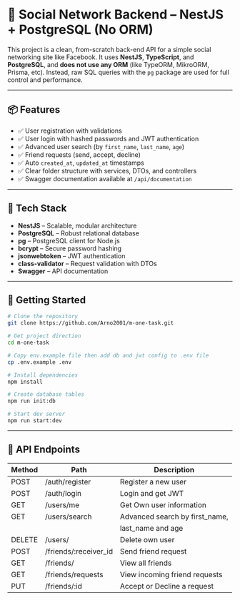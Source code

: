 # 🧠 Social Network Backend – NestJS + PostgreSQL (No ORM)

This project is a clean, from-scratch back-end API for a simple social networking site like Facebook. It uses **NestJS**, **TypeScript**, and **PostgreSQL**, and **does not use any ORM** (like TypeORM, MikroORM, Prisma, etc). Instead, raw SQL queries with the `pg` package are used for full control and performance.

---

## 📦 Features

- ✅ User registration with validations
- ✅ User login with hashed passwords and JWT authentication
- ✅ Advanced user search (by `first_name`, `last_name`, `age`)
- ✅ Friend requests (send, accept, decline)
- ✅ Auto `created_at`, `updated_at` timestamps
- ✅ Clear folder structure with services, DTOs, and controllers
- ✅ Swagger documentation available at `/api/documentation`

---

## 🚀 Tech Stack

- **NestJS** – Scalable, modular architecture
- **PostgreSQL** – Robust relational database
- **pg** – PostgreSQL client for Node.js
- **bcrypt** – Secure password hashing
- **jsonwebtoken** – JWT authentication
- **class-validator** – Request validation with DTOs
- **Swagger** – API documentation

---

## 🧪 Getting Started

```bash
# Clone the repository
git clone https://github.com/Arno2001/m-one-task.git

# Get project direction
cd m-one-task

# Copy env.example file then add db and jwt config to .env file
cp .env.example .env

# Install dependencies
npm install

# Create database tables
npm run init:db

# Start dev server
npm run start:dev
```

---

## 📄 API Endpoints

| Method | Path                  | Description                    |
|--------|-----------------------|--------------------------------|
| POST   | /auth/register        | Register a new user            |
| POST   | /auth/login           | Login and get JWT              |
| GET    | /users/me             | Get Own user information       |
| GET    | /users/search         | Advanced search by first_name, |
|        |                       | last_name and age              |
| DELETE | /users/               | Delete own user                |
| POST   | /friends/:receiver_id | Send friend request            |
| GET    | /friends/             | View all friends               |
| GET    | /friends/requests     | View incoming friend requests  |
| PUT    | /friends/:id          | Accept or Decline a request    |
